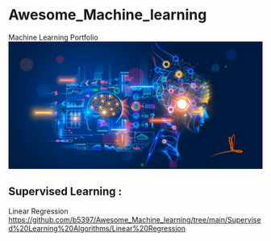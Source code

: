 # Awesome_Machine_learning
Machine Learning Portfolio
![](https://github.com/b5397/Awesome_Machine_learning/blob/main/Images/Machine_learning.jpg)

## Supervised Learning :
 Linear Regression
https://github.com/b5397/Awesome_Machine_learning/tree/main/Supervised%20Learning%20Algorithms/Linear%20Regression
